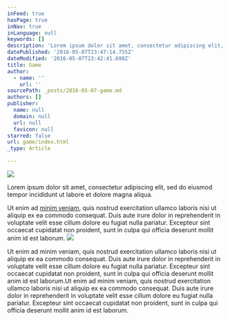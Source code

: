```yaml
---
inFeed: true
hasPage: true
inNav: true
inLanguage: null
keywords: []
description: 'Lorem ipsum dolor sit amet, consectetur adipiscing elit, sed do eiusmod tempor incididunt ut labore et dolore magna aliqua.'
datePublished: '2016-05-07T23:47:14.755Z'
dateModified: '2016-05-07T23:42:41.698Z'
title: Game
author:
  - name: ''
    url: ''
sourcePath: _posts/2016-05-07-game.md
authors: []
publisher:
  name: null
  domain: null
  url: null
  favicon: null
starred: false
url: game/index.html
_type: Article

---
```

![](https://the-grid-user-content.s3-us-west-2.amazonaws.com/31c01643-1d8b-4257-b0ea-e94aa0b85530.jpg)

Lorem ipsum dolor sit amet, consectetur adipiscing elit, sed do eiusmod tempor incididunt ut labore et dolore magna aliqua.

Ut enim ad [minim veniam][0], quis nostrud exercitation ullamco laboris nisi ut aliquip ex ea commodo consequat. Duis aute irure dolor in reprehenderit in voluptate velit esse cillum dolore eu fugiat nulla pariatur. Excepteur sint occaecat cupidatat non proident, sunt in culpa qui officia deserunt mollit anim id est laborum.
![](https://the-grid-user-content.s3-us-west-2.amazonaws.com/057d125f-7d4d-4fa7-aa7b-05aa9b130167.jpg)

Ut enim ad minim veniam, quis nostrud exercitation ullamco laboris nisi ut aliquip ex ea commodo consequat. Duis aute irure dolor in reprehenderit in voluptate velit esse cillum dolore eu fugiat nulla pariatur. Excepteur sint occaecat cupidatat non proident, sunt in culpa qui officia deserunt mollit anim id est laborum.Ut enim ad minim veniam, quis nostrud exercitation ullamco laboris nisi ut aliquip ex ea commodo consequat. Duis aute irure dolor in reprehenderit in voluptate velit esse cillum dolore eu fugiat nulla pariatur. Excepteur sint occaecat cupidatat non proident, sunt in culpa qui officia deserunt mollit anim id est laborum.

[0]: https://play.google.com/store/apps/details?id=io.motive.catan